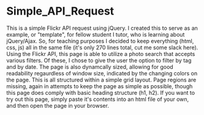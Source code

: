 # Simple_API_Request

This is a simple Flickr API request using jQuery. I created this to serve as an example, or "template", for fellow student I tutor, who is learning about jQuery/Ajax. So, for teaching purposes I decided to keep everything (html, css, js) all in the same file (it's only 270 lines total, cut me some slack here). Using the Flickr API, this page is able to utilize a photo search that accepts various filters. Of these, I chose to give the user the option to filter by tag and by date. The page is also dynamcally sized, allowing for good readability regaurdless of window size, indicated by the changing colors on the page. This is all structured within a simple grid layout. Page regions are missing, again in attempts to keep the page as simple as possible, though this page does comply with basic heading structure (h1, h2). If you want to try out this page, simply paste it's contents into an html file of your own, and then open the page in your browser.
